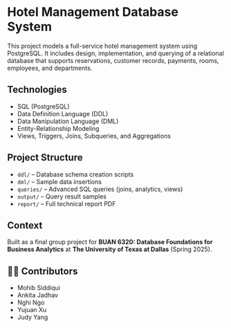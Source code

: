 # Hotel Management Database System

This project models a full-service hotel management system using PostgreSQL. It includes design, implementation, and querying of a relational database that supports reservations, customer records, payments, rooms, employees, and departments.

## Technologies 
- SQL (PostgreSQL)
- Data Definition Language (DDL)
- Data Manipulation Language (DML)
- Entity-Relationship Modeling
- Views, Triggers, Joins, Subqueries, and Aggregations

## Project Structure
- `ddl/` – Database schema creation scripts
- `dml/` – Sample data insertions
- `queries/` – Advanced SQL queries (joins, analytics, views)
- `output/` – Query result samples
- `report/` – Full technical report PDF

## Context
Built as a final group project for **BUAN 6320: Database Foundations for Business Analytics** at **The University of Texas at Dallas** (Spring 2025).

## 👨‍💻 Contributors
- Mohib Siddiqui
- Ankita Jadhav
- Nghi Ngo
- Yujuan Xu
- Judy Yang
